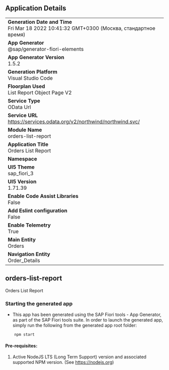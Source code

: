 ## Application Details
|               |
| ------------- |
|**Generation Date and Time**<br>Fri Mar 18 2022 10:41:32 GMT+0300 (Москва, стандартное время)|
|**App Generator**<br>@sap/generator-fiori-elements|
|**App Generator Version**<br>1.5.2|
|**Generation Platform**<br>Visual Studio Code|
|**Floorplan Used**<br>List Report Object Page V2|
|**Service Type**<br>OData Url|
|**Service URL**<br>https://services.odata.org/v2/northwind/northwind.svc/
|**Module Name**<br>orders-list-report|
|**Application Title**<br>Orders List Report|
|**Namespace**<br>|
|**UI5 Theme**<br>sap_fiori_3|
|**UI5 Version**<br>1.71.39|
|**Enable Code Assist Libraries**<br>False|
|**Add Eslint configuration**<br>False|
|**Enable Telemetry**<br>True|
|**Main Entity**<br>Orders|
|**Navigation Entity**<br>Order_Details|

## orders-list-report

Orders List Report

### Starting the generated app

-   This app has been generated using the SAP Fiori tools - App Generator, as part of the SAP Fiori tools suite.  In order to launch the generated app, simply run the following from the generated app root folder:

```
    npm start
```

#### Pre-requisites:

1. Active NodeJS LTS (Long Term Support) version and associated supported NPM version.  (See https://nodejs.org)


